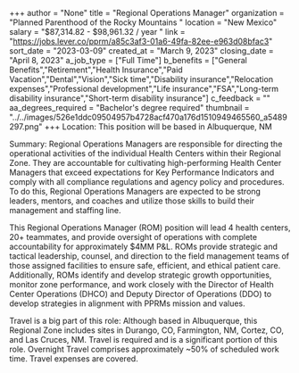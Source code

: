+++
author = "None"
title = "Regional Operations Manager"
organization = "Planned Parenthood of the Rocky Mountains "
location = "New Mexico"
salary = "$87,314.82 - $98,961.32 / year "
link = "https://jobs.lever.co/pprm/a85c3af3-01a6-49fa-82ee-e963d08bfac3"
sort_date = "2023-03-09"
created_at = "March 9, 2023"
closing_date = "April 8, 2023"
a_job_type = ["Full Time"]
b_benefits = ["General Benefits","Retirement","Health Insurance","Paid Vacation","Dental","Vision","Sick time","Disability insurance","Relocation expenses","Professional development","Life insurance","FSA","Long-term disability insurance","Short-term disability insurance"]
c_feedback = ""
aa_degrees_required = "Bachelor's degree required"
thumbnail = "../../images/526e1ddc09504957b4728acf470a176d1510949465560_a5489297.png"
+++
Location: This position will be based in Albuquerque, NM

Summary: Regional Operations Managers are responsible for directing the operational activities of the individual Health Centers within their Regional Zone. They are accountable for cultivating high-performing Health Center Managers that exceed expectations for Key Performance Indicators and comply with all compliance regulations and agency policy and procedures. To do this, Regional Operations Managers are expected to be strong leaders, mentors, and coaches and utilize those skills to build their management and staffing line. 

This Regional Operations Manager (ROM) position will lead 4 health centers, 20+ teammates, and provide oversight of operations with complete accountability for approximately $4MM P&L. ROMs provide strategic and tactical leadership, counsel, and direction to the field management teams of those assigned facilities to ensure safe, efficient, and ethical patient care. Additionally, ROMs identify and develop strategic growth opportunities, monitor zone performance, and work closely with the Director of Health Center Operations (DHCO) and Deputy Director of Operations (DDO) to develop strategies in alignment with PPRMs mission and values. 

Travel is a big part of this role: Although based in Albuquerque, this Regional Zone includes sites in Durango, CO, Farmington, NM, Cortez, CO, and Las Cruces, NM. Travel is required and is a significant portion of this role. Overnight Travel comprises approximately ~50% of scheduled work time. Travel expenses are covered.